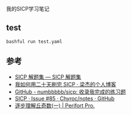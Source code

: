 我的SICP学习笔记

## test
```
bashful run test.yaml
```
## 参考
* [SICP 解题集 — SICP 解题集](http://sicp.readthedocs.io/en/latest/index.html)
* [我如何用二十天刷完 SICP · 梁杰的个人博客](http://numbbbbb.com/2016/03/28/20160328_%E6%88%91%E5%A6%82%E4%BD%95%E7%94%A8%E4%B8%A4%E5%91%A8%E6%97%B6%E9%97%B4%E5%88%B7%E5%AE%8C%20SICP/)
* [GitHub - numbbbbb/sicp: 收录我完成的练习题](https://github.com/numbbbbb/sicp)
* [SICP · Issue #85 · Chyroc/notes · GitHub](https://github.com/Chyroc/notes/issues/85)
* [逐步理解丘奇数(一) | Perifort Pro.](https://pfmiles.wordpress.com/2009/11/12/%E9%80%90%E6%AD%A5%E7%90%86%E8%A7%A3%E4%B8%98%E5%A5%87%E6%95%B0%E4%B8%80/)